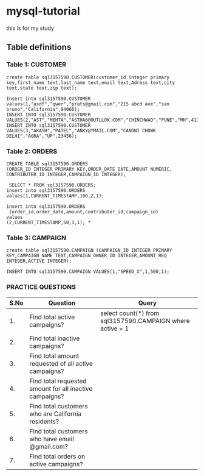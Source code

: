 # mysql-tutorial
this is for my study
## Table definitions ##

### Table 1: CUSTOMER ###
```
create table sql3157590.CUSTOMER(customer_id integer primary key,first_name text,last_name text,email text,Adress text,city text,state text,zip text);

Insert into sql3157590.CUSTOMER values(1,"asdf","qwer","prats@gmail.com","215 abcd ave","san bruno","California",94066);
INSERT INTO sql3157590.CUSTOMER VALUES(2,"AST","MEHTA","ASTHA6@OUTLLOK.COM","CHINCHWAD","PUNE","MH",411019);
INSERT INTO sql3157590.CUSTOMER VALUES(3,"AKASH","PATEL","ANKY@YMAIL.COM","CANDNI CHOWK DELHI","AGRA","UP",23456);
```

### Table 2: ORDERS ###
```
CREATE TABLE sql3157590.ORDERS
(ORDER_ID INTEGER PRIMARY KEY,ORDER_DATE DATE,AMOUNT NUMERIC,
CONTRIBUTER_ID INTEGER,CAMPAIGN_ID INTEGER);

 SELECT * FROM sql3157590.ORDERS;
insert into sql3157590.ORDERS
values(1,CURRENT_TIMESTAMP,100,2,1);

insert into sql3157590.ORDERS
 (order_id,order_date,amount,contributer_id,campaign_id)
values
(2,CURRENT_TIMESTAMP,50,3,1); *
```
### Table 3: CAMPAIGN ###

```
create table sql3157590.CAMPAIGN (CAMPAIGN_ID INTEGER PRIMARY KEY,CAMPAIGN_NAME TEXT,CAMPAIGN_OWNER_ID INTEGER,AMOUNT_REQ INTEGER,ACTIVE INTEGER);

INSERT INTO sql3157590.CAMPAIGN VALUES(1,"SPEED_X",1,500,1);
```

### PRACTICE QUESTIONS ###

| S.No | Question | Query | 
|------|----------|-------|
|1.    |Find total active campaigns?| select count(*) from sql3157590.CAMPAIGN where active = 1
|2.    | Find total inactive campaigns?|
|3.    | Find total amount requested of all active campaigns?|
|4.    | Find total requested amount for all inactive campaigns?|
|5.    | Find total customers who are California residents? |
|6.    | Find total customers who have email @gmail.com? |
|7.    | Find total orders on active campaigns? |
